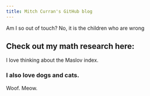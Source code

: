 ```yaml
---
title: Mitch Curran's GitHub blog
---
```


Am I so out of touch? No, it is the children who are wrong

## Check out my math research here:

I love thinking about the Maslov index.

### I also love dogs and cats.

Woof. Meow.
